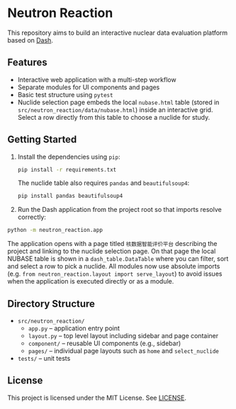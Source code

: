 # Neutron Reaction

This repository aims to build an interactive nuclear data evaluation platform based on [Dash](https://dash.plotly.com/).

## Features
- Interactive web application with a multi-step workflow
- Separate modules for UI components and pages
- Basic test structure using `pytest`
- Nuclide selection page embeds the local `nubase.html` table (stored in
  `src/neutron_reaction/data/nubase.html`) inside an interactive grid.
  Select a row directly from this table to choose a nuclide for study.

## Getting Started

1. Install the dependencies using `pip`:
   ```bash
   pip install -r requirements.txt
   ```
   The nuclide table also requires `pandas` and `beautifulsoup4`:
   ```bash
   pip install pandas beautifulsoup4
   ```
2. Run the Dash application from the project root so that imports resolve correctly:
```bash
python -m neutron_reaction.app
```

The application opens with a page titled `核数据智能评价平台` describing the project and linking to the nuclide selection page. On that page the local NUBASE table is shown in a `dash_table.DataTable` where you can filter, sort and select a row to pick a nuclide. All modules now use absolute imports (e.g. `from neutron_reaction.layout import serve_layout`) to avoid issues when the application is executed directly or as a module.

## Directory Structure

- `src/neutron_reaction/`
  - `app.py` – application entry point
  - `layout.py` – top level layout including sidebar and page container
  - `component/` – reusable UI components (e.g., sidebar)
  - `pages/` – individual page layouts such as `home` and `select_nuclide`
- `tests/` – unit tests

## License

This project is licensed under the MIT License. See [LICENSE](LICENSE).
